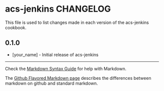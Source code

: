 acs-jenkins CHANGELOG
=====================

This file is used to list changes made in each version of the acs-jenkins cookbook.

0.1.0
-----
- [your_name] - Initial release of acs-jenkins

- - -
Check the [Markdown Syntax Guide](http://daringfireball.net/projects/markdown/syntax) for help with Markdown.

The [Github Flavored Markdown page](http://github.github.com/github-flavored-markdown/) describes the differences between markdown on github and standard markdown.

